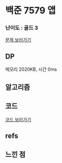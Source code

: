 


# 백준 7579 앱

### 난이도 : 골드 3
[문제 보러가기](https://www.acmicpc.net/problem/7579)

## DP

메모리 2020KB, 시간 0ms



## 알고리즘

## 코드
[코드 보러가기](./BOJ7579.cpp)

## refs



## 느낀 점
